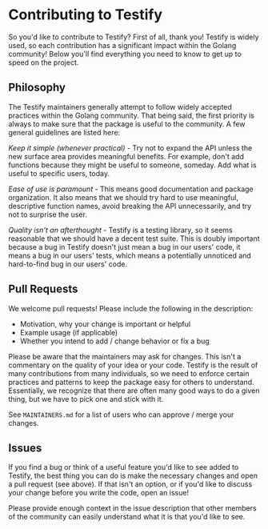 # Contributing to Testify

So you'd like to contribute to Testify? First of all, thank you! Testify is widely used, so each
contribution has a significant impact within the Golang community! Below you'll find everything you
need to know to get up to speed on the project.

## Philosophy

The Testify maintainers generally attempt to follow widely accepted practices within the Golang
community. That being said, the first priority is always to make sure that the package is useful to
the community. A few general guidelines are listed here:

*Keep it simple (whenever practical)* - Try not to expand the API unless the new surface area
provides meaningful benefits. For example, don't add functions because they might be useful to
someone, someday. Add what is useful to specific users, today.

*Ease of use is paramount* - This means good documentation and package organization. It also means
that we should try hard to use meaningful, descriptive function names, avoid breaking the API
unnecessarily, and try not to surprise the user.

*Quality isn't an afterthought* - Testify is a testing library, so it seems reasonable that we
should have a decent test suite. This is doubly important because a bug in Testify doesn't just mean
a bug in our users' code, it means a bug in our users' tests, which means a potentially unnoticed
and hard-to-find bug in our users' code.

## Pull Requests

We welcome pull requests! Please include the following in the description:

  * Motivation, why your change is important or helpful
  * Example usage (if applicable)
  * Whether you intend to add / change behavior or fix a bug

Please be aware that the maintainers may ask for changes. This isn't a commentary on the quality of
your idea or your code. Testify is the result of many contributions from many individuals, so we
need to enforce certain practices and patterns to keep the package easy for others to understand.
Essentially, we recognize that there are often many good ways to do a given thing, but we have to
pick one and stick with it.

See `MAINTAINERS.md` for a list of users who can approve / merge your changes.

## Issues

If you find a bug or think of a useful feature you'd like to see added to Testify, the best thing
you can do is make the necessary changes and open a pull request (see above). If that isn't an
option, or if you'd like to discuss your change before you write the code, open an issue!

Please provide enough context in the issue description that other members of the community can
easily understand what it is that you'd like to see.

